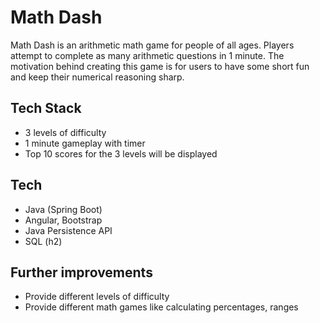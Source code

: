 # Math Dash 
Math Dash is an arithmetic math game for people of all ages. Players attempt to complete as many arithmetic questions in 1 minute. The motivation behind creating this game is for users to have some short fun and keep their numerical reasoning sharp. 

## Tech Stack
- 3 levels of difficulty
- 1 minute gameplay with timer
- Top 10 scores for the 3 levels will be displayed 

## Tech
- Java (Spring Boot)
- Angular, Bootstrap
- Java Persistence API
- SQL (h2)

## Further improvements
- Provide different levels of difficulty
- Provide different math games like calculating percentages, ranges 

